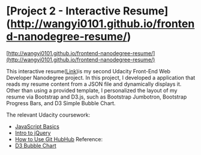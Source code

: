 # [Project 2 - Interactive Resume] (http://wangyi0101.github.io/frontend-nanodegree-resume/)

[http://wangyi0101.github.io/frontend-nanodegree-resume/](http://wangyi0101.github.io/frontend-nanodegree-resume/)

This interactive resume([Link](http://wangyi0101.github.io/frontend-nanodegree-resume/))is my second Udacity Front-End Web Developer Nanodegree project. In this project, I developed a application that reads my resume content from a JSON file and dynamically displays it. Other than using a provided template, I personalized the layout of my resume via Bootstrap and D3.js, such as Bootstrap Jumbotron, Bootstrap Progress Bars, and D3 Simple Bubble Chart. 

The relevant Udacity coursework:
* [JavaScript Basics](https://www.udacity.com/course/javascript-basics--ud804-nd)
* [Intro to jQuery](https://www.udacity.com/course/intro-to-jquery--ud245-nd)
* [How to Use Git HubHub](https://www.udacity.com/course/how-to-use-git-and-github--ud775-nd)
Reference:
* [D3 Bubble Chart](http://bl.ocks.org/phuonghuynh/54a2f97950feadb45b07)
